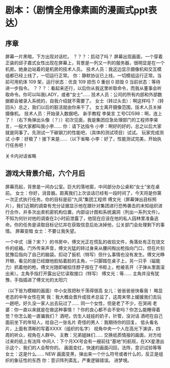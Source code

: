 # 剧本：（剧情全用像素画的漫画式ppt表达）
## 序章
屏幕一片黑暗，下方出现对话栏。
？？？：启动了吗？
屏幕出现画面，一个穿着正装的邱子嘉式女性出现在屏幕上，背景是一列又一列的服务器，很明显是在一个机房。她身边站着的是机房的技术人员。
技术人员：我这边显示摄像机和交互模组都已经上线了，一切运行正常。
你：静默协议已上线，一切模组运行正常。当前可用机体 109 架，运行状态：优良 109 损伤 0 重创 0 损毁 0 当前状态：等待进一步指令。
？？？：看起来还行，以后你从我这里听取命令，而我从董事会听取命令。你可以叫我LADY，或者“女士”……
技术人员：公司的所有内部和外部数据都会被录入系统的，自我介绍就不需要了。
女士（转过头去）：啊这样吗？（转回头）总之，我们以后的脏活就由你来干了。
女士离开摄像范围，技术人员关掉摄像机。
技术人员：开始录入数据吧。
新手教程 
李昊言 工号CD598：啊，连上了！（右下角弹出头像（？））初次见面，我是集团应急处理部门的工程师李昊言，一般大家都叫我小李……
你：请下达指令
小李：啊好的好的，总之以后大家就是同事了。先测试一下碳钢刀的性能吧，（具体的测试项目）试试。
玩家完成测试
小李：好极了！接下来是……（以下省略
小李：好了，性能测试完美，开始执行任务吧！

关卡内对话省略


## 游戏大背景介绍，六个月后

屏幕亮起，背景是一间办公室。巨大的落地窗，中间部分办公桌和“女士”坐在桌前。
女士：你好，消音器。距离我们上次谈话已经有一段时间了，今天将是你第一次正式执行任务。你的目标是前“九凤”集团工程师 傅文光（屏幕弹出目标照片），我们近期的调查有充分证据显示他在跟针对集团进行恐怖袭击的未知组织进行合作，并多次出卖机密机构位置，内部设计图和系统漏洞（列出一系列文件）。不知为何针对他的调查在2小时前泄露了，他现在应该在他的私人园林里准备逃命。你的任务是读取目标记忆并在获取信息后处决掉他，公关部门会处理剩下的事情。
屏幕变暗
女士：不要让我失望。




一个中式（唐？宋？）的书房中，傅文光正在慌乱的收拾文件，角落处有正在烧文件的纸箱。门外传来声音，傅文光猛的转过身来从腰间掏出枪指向门口，但在片刻犹豫后指向了自己的脑袋。扣动了扳机（特写）但什么事情也没有发生。傅文光睁开眼，看见的是已经跟他脸贴着脸的主角，一只脚踏在桌子上，另一只手（磁能力）抓着他的枪。傅文光随即被掐住脖子按在了书柜上，枪被丢开（子弹从里面滚出来）。主角手指打开露出记忆读取接口（特写）
傅文光：等……
主角并没有犹豫，手指插进了傅文光的太阳穴

（以下皆为模糊的画面）中小女孩把秋千荡得很高
女儿：爸爸爸爸快看我！
略显老态的中年女性在笑
我：我大概会晋升成技术总监了，这周末带上媛媛我们去玩一趟吧，好久没一家人出去玩过了……
同一个女性，但是老了不少，在哭闹
老婆：你一直以来就是在做这种事情！？你的良心都不会不安吗？你怎么能睡得着觉？你怎么能一直骗我们？
酒吧，仿生人娃娃的奶子，针管，没对话
酒吧在自己面前坐下的年轻人，给自己一张名片
奇怪的男人：我期待你的回复。
低头看名片，上面有清晰的写着XXXX（组织的名字）
视角中央一个人在高光下演讲，四周的听众，视角在人群中。
主教：兄弟姐妹们……
交换纸质情报的画面，对方给过来的纸上有法阵
中间人：下个月XX号会有一艘前往“基地”的航班，在XX星港出示这个，我们的人会帮你的。
画面变红，快速的画面闪回，法阵，意识试验等等
女士：这是什么……
NEW 
画面变黑，弹出来一个什么符号或者什么的，反正是组织的象征性的东西
你：意识阵列紊乱，严重逻辑错误。
进梦境。

